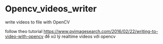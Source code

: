 # Opencv_videos_writer
write videos to file with OpenCV

follow theo tutorial https://www.pyimagesearch.com/2016/02/22/writing-to-video-with-opencv để xử lý realtime videos với opencv
